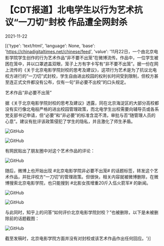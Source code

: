 # 【CDT报道】北电学生以行为艺术抗议“一刀切”封校 作品遭全网封杀

2021-11-22

[{'type': 'text/html', 'language': None, 'base': 'https://chinadigitaltimes.net/chinese/feed', 'value': '11月22日，一个由北京电影学院学生创作的行为艺术作品“非不要不出笼”在微博流传。作品中，一位学生被困在笼中，并以口罩遮盖双眼，笼子上方有字卡写有“非不要不出笼”。据一份在网上流传的《关于北京电影学院封校的思考及建议》，这项行为艺术是为了抗议北电校方进行的“一刀切”式封校，学生自由进出校园的权利长时间受到限制，但校方甚至连正式文件都没有公布，仅有一句“非必要不出校”的口头规定。

艺术作品“非必要不出笼”

据《关于北京电影学院封校的思考及建议》透露，同在北京海淀区的大部分高校都没有实行像北电般严格的进出校园管理政策，而北电学生出校需要向辅导员或各系党支部书记申请，但“必要”和“非必要”的标准含混不清，审批与否“随管理人员的心意”。建议有批评该政策侵犯了学生的隐私，并且激化了师生矛盾。

![GitHub](https://chinadigitaltimes.net/chinese/files/2021/11/1.jpg)

![GitHub](https://chinadigitaltimes.net/chinese/files/2021/11/2.jpg)

有网民贴出了朋友圈中对这个艺术作品的评论：

![GitHub](https://chinadigitaltimes.net/chinese/files/2021/11/323.jpg)

随后，微博上也开始出现 #北京电影学院非必要不出笼# 的话题标签，转发这个艺术作品，并批评校方“一刀切”的管理政策。但很快，相关内容就被微博删除，在微博搜索北京电影学院，也只能搜到 #北影女孩增重20斤入伍火箭军# 的新闻。

![GitHub](https://chinadigitaltimes.net/chinese/files/2021/11/43.jpg)

![GitHub](https://chinadigitaltimes.net/chinese/files/2021/11/34.jpg)

与此同时，知乎上的问答“如何评价北京电影学院封校？”也被删除，以下是未被删除前的话题截图：

![GitHub](https://chinadigitaltimes.net/chinese/files/2021/11/635dd1cd3ddb317d-scaled.jpg)

截至发稿时，北京电影学院方面并没有对封校或该艺术作品作出任何回应。'}]